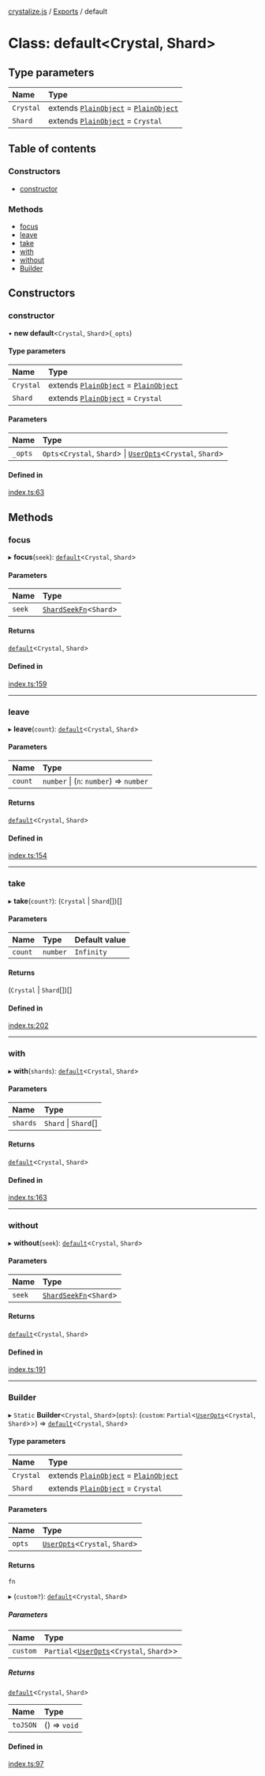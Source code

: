 [crystalize.js](../README.md) / [Exports](../modules.md) / default

# Class: default<Crystal, Shard\>

## Type parameters

| Name      | Type                                                                                            |
| :-------- | :---------------------------------------------------------------------------------------------- |
| `Crystal` | extends [`PlainObject`](../modules.md#plainobject) = [`PlainObject`](../modules.md#plainobject) |
| `Shard`   | extends [`PlainObject`](../modules.md#plainobject) = `Crystal`                                  |

## Table of contents

### Constructors

-   [constructor](default.md#constructor)

### Methods

-   [focus](default.md#focus)
-   [leave](default.md#leave)
-   [take](default.md#take)
-   [with](default.md#with)
-   [without](default.md#without)
-   [Builder](default.md#builder)

## Constructors

### constructor

• **new default**<`Crystal`, `Shard`\>(`_opts`)

#### Type parameters

| Name      | Type                                                                                            |
| :-------- | :---------------------------------------------------------------------------------------------- |
| `Crystal` | extends [`PlainObject`](../modules.md#plainobject) = [`PlainObject`](../modules.md#plainobject) |
| `Shard`   | extends [`PlainObject`](../modules.md#plainobject) = `Crystal`                                  |

#### Parameters

| Name    | Type                                                                                     |
| :------ | :--------------------------------------------------------------------------------------- |
| `_opts` | `Opts`<`Crystal`, `Shard`\> \| [`UserOpts`](../modules.md#useropts)<`Crystal`, `Shard`\> |

#### Defined in

[index.ts:63](https://github.com/zachbutton/crystalize.js/blob/2938f5e/src/index.ts#L63)

## Methods

### focus

▸ **focus**(`seek`): [`default`](default.md)<`Crystal`, `Shard`\>

#### Parameters

| Name   | Type                                                 |
| :----- | :--------------------------------------------------- |
| `seek` | [`ShardSeekFn`](../modules.md#shardseekfn)<`Shard`\> |

#### Returns

[`default`](default.md)<`Crystal`, `Shard`\>

#### Defined in

[index.ts:159](https://github.com/zachbutton/crystalize.js/blob/2938f5e/src/index.ts#L159)

---

### leave

▸ **leave**(`count`): [`default`](default.md)<`Crystal`, `Shard`\>

#### Parameters

| Name    | Type                                    |
| :------ | :-------------------------------------- |
| `count` | `number` \| (`n`: `number`) => `number` |

#### Returns

[`default`](default.md)<`Crystal`, `Shard`\>

#### Defined in

[index.ts:154](https://github.com/zachbutton/crystalize.js/blob/2938f5e/src/index.ts#L154)

---

### take

▸ **take**(`count?`): (`Crystal` \| `Shard`[])[]

#### Parameters

| Name    | Type     | Default value |
| :------ | :------- | :------------ |
| `count` | `number` | `Infinity`    |

#### Returns

(`Crystal` \| `Shard`[])[]

#### Defined in

[index.ts:202](https://github.com/zachbutton/crystalize.js/blob/2938f5e/src/index.ts#L202)

---

### with

▸ **with**(`shards`): [`default`](default.md)<`Crystal`, `Shard`\>

#### Parameters

| Name     | Type                 |
| :------- | :------------------- |
| `shards` | `Shard` \| `Shard`[] |

#### Returns

[`default`](default.md)<`Crystal`, `Shard`\>

#### Defined in

[index.ts:163](https://github.com/zachbutton/crystalize.js/blob/2938f5e/src/index.ts#L163)

---

### without

▸ **without**(`seek`): [`default`](default.md)<`Crystal`, `Shard`\>

#### Parameters

| Name   | Type                                                 |
| :----- | :--------------------------------------------------- |
| `seek` | [`ShardSeekFn`](../modules.md#shardseekfn)<`Shard`\> |

#### Returns

[`default`](default.md)<`Crystal`, `Shard`\>

#### Defined in

[index.ts:191](https://github.com/zachbutton/crystalize.js/blob/2938f5e/src/index.ts#L191)

---

### Builder

▸ `Static` **Builder**<`Crystal`, `Shard`\>(`opts`): (`custom`: `Partial`<[`UserOpts`](../modules.md#useropts)<`Crystal`, `Shard`\>\>) => [`default`](default.md)<`Crystal`, `Shard`\>

#### Type parameters

| Name      | Type                                                                                            |
| :-------- | :---------------------------------------------------------------------------------------------- |
| `Crystal` | extends [`PlainObject`](../modules.md#plainobject) = [`PlainObject`](../modules.md#plainobject) |
| `Shard`   | extends [`PlainObject`](../modules.md#plainobject) = `Crystal`                                  |

#### Parameters

| Name   | Type                                                      |
| :----- | :-------------------------------------------------------- |
| `opts` | [`UserOpts`](../modules.md#useropts)<`Crystal`, `Shard`\> |

#### Returns

`fn`

▸ (`custom?`): [`default`](default.md)<`Crystal`, `Shard`\>

##### Parameters

| Name     | Type                                                                  |
| :------- | :-------------------------------------------------------------------- |
| `custom` | `Partial`<[`UserOpts`](../modules.md#useropts)<`Crystal`, `Shard`\>\> |

##### Returns

[`default`](default.md)<`Crystal`, `Shard`\>

| Name     | Type         |
| :------- | :----------- |
| `toJSON` | () => `void` |

#### Defined in

[index.ts:97](https://github.com/zachbutton/crystalize.js/blob/2938f5e/src/index.ts#L97)
